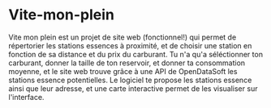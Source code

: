 # Vite-mon-plein

Vite mon plein est un projet de site web (fonctionnel!) qui permet de répertorier les stations essences à proximité, et de choisir une station en fonction de sa distance et du prix du carburant.
Tu n'a qu'a séléctionner ton carburant, donner la taille de ton reservoir, et donner ta consommation moyenne, et le site web trouve grâce à une API de OpenDataSoft les stations essence potentielles. Le logiciel te propose les stations essence ainsi que leur adresse, et une carte interactive permet de les visualiser sur l'interface.
